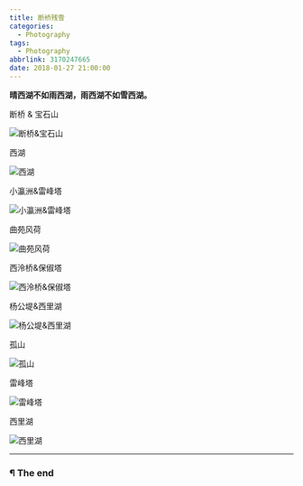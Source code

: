 ```yaml
---
title: 断桥残雪
categories:
  - Photography
tags:
  - Photography
abbrlink: 3170247665
date: 2018-01-27 21:00:00
---
```


**晴西湖不如雨西湖，雨西湖不如雪西湖。**

<!-- more -->

断桥 & 宝石山

![断桥&宝石山](http://oyui6c341.bkt.clouddn.com/images/2018/断桥残雪/1.jpg)

西湖

![西湖](http://oyui6c341.bkt.clouddn.com/images/2018/断桥残雪/2.jpg)

小瀛洲&雷峰塔

![小瀛洲&雷峰塔](http://oyui6c341.bkt.clouddn.com/images/2018/断桥残雪/3.jpg)

曲苑风荷

![曲苑风荷](http://oyui6c341.bkt.clouddn.com/images/2018/断桥残雪/4.jpg)

西泠桥&保俶塔

![西泠桥&保俶塔](http://oyui6c341.bkt.clouddn.com/images/2018/断桥残雪/5.jpg)

杨公堤&西里湖

![杨公堤&西里湖](http://oyui6c341.bkt.clouddn.com/images/2018/断桥残雪/6.jpg)

孤山

![孤山](http://oyui6c341.bkt.clouddn.com/images/2018/断桥残雪/7.jpg)

雷峰塔

![雷峰塔](http://oyui6c341.bkt.clouddn.com/images/2018/断桥残雪/8.jpg)

西里湖

![西里湖](http://oyui6c341.bkt.clouddn.com/images/2018/断桥残雪/9.jpg)

---

### ¶ The end
